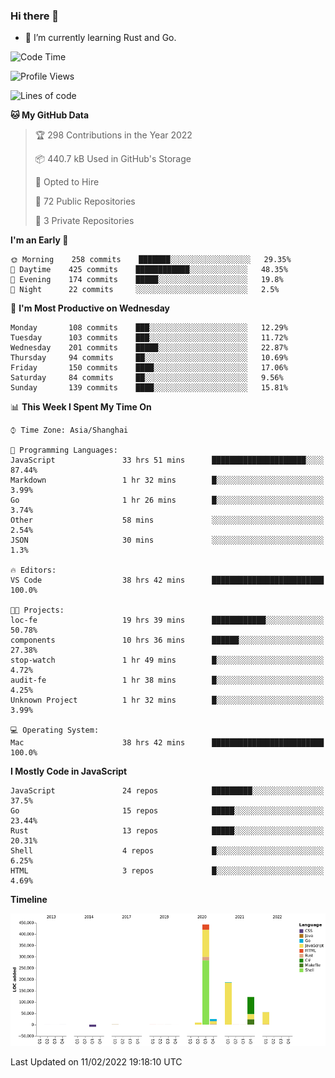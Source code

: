### Hi there 👋

- 🌱 I’m currently learning Rust and Go.

<!--START_SECTION:waka-->
![Code Time](http://img.shields.io/badge/Code%20Time-229%20hrs%203%20mins-blue)

![Profile Views](http://img.shields.io/badge/Profile%20Views-1-blue)

![Lines of code](https://img.shields.io/badge/From%20Hello%20World%20I%27ve%20Written-837%20Thousand%20lines%20of%20code-blue)

**🐱 My GitHub Data** 

> 🏆 298 Contributions in the Year 2022
 > 
> 📦 440.7 kB Used in GitHub's Storage 
 > 
> 💼 Opted to Hire
 > 
> 📜 72 Public Repositories 
 > 
> 🔑 3 Private Repositories  
 > 
**I'm an Early 🐤** 

```text
🌞 Morning    258 commits    ███████░░░░░░░░░░░░░░░░░░   29.35% 
🌆 Daytime    425 commits    ████████████░░░░░░░░░░░░░   48.35% 
🌃 Evening    174 commits    █████░░░░░░░░░░░░░░░░░░░░   19.8% 
🌙 Night      22 commits     ░░░░░░░░░░░░░░░░░░░░░░░░░   2.5%

```
📅 **I'm Most Productive on Wednesday** 

```text
Monday       108 commits    ███░░░░░░░░░░░░░░░░░░░░░░   12.29% 
Tuesday      103 commits    ███░░░░░░░░░░░░░░░░░░░░░░   11.72% 
Wednesday    201 commits    █████░░░░░░░░░░░░░░░░░░░░   22.87% 
Thursday     94 commits     ██░░░░░░░░░░░░░░░░░░░░░░░   10.69% 
Friday       150 commits    ████░░░░░░░░░░░░░░░░░░░░░   17.06% 
Saturday     84 commits     ██░░░░░░░░░░░░░░░░░░░░░░░   9.56% 
Sunday       139 commits    ████░░░░░░░░░░░░░░░░░░░░░   15.81%

```


📊 **This Week I Spent My Time On** 

```text
⌚︎ Time Zone: Asia/Shanghai

💬 Programming Languages: 
JavaScript               33 hrs 51 mins      █████████████████████░░░░   87.44% 
Markdown                 1 hr 32 mins        █░░░░░░░░░░░░░░░░░░░░░░░░   3.99% 
Go                       1 hr 26 mins        █░░░░░░░░░░░░░░░░░░░░░░░░   3.74% 
Other                    58 mins             ░░░░░░░░░░░░░░░░░░░░░░░░░   2.54% 
JSON                     30 mins             ░░░░░░░░░░░░░░░░░░░░░░░░░   1.3%

🔥 Editors: 
VS Code                  38 hrs 42 mins      █████████████████████████   100.0%

🐱‍💻 Projects: 
loc-fe                   19 hrs 39 mins      ████████████░░░░░░░░░░░░░   50.78% 
components               10 hrs 36 mins      ██████░░░░░░░░░░░░░░░░░░░   27.38% 
stop-watch               1 hr 49 mins        █░░░░░░░░░░░░░░░░░░░░░░░░   4.72% 
audit-fe                 1 hr 38 mins        █░░░░░░░░░░░░░░░░░░░░░░░░   4.25% 
Unknown Project          1 hr 32 mins        █░░░░░░░░░░░░░░░░░░░░░░░░   3.99%

💻 Operating System: 
Mac                      38 hrs 42 mins      █████████████████████████   100.0%

```

**I Mostly Code in JavaScript** 

```text
JavaScript               24 repos            █████████░░░░░░░░░░░░░░░░   37.5% 
Go                       15 repos            █████░░░░░░░░░░░░░░░░░░░░   23.44% 
Rust                     13 repos            █████░░░░░░░░░░░░░░░░░░░░   20.31% 
Shell                    4 repos             █░░░░░░░░░░░░░░░░░░░░░░░░   6.25% 
HTML                     3 repos             █░░░░░░░░░░░░░░░░░░░░░░░░   4.69%

```


**Timeline**

![Chart not found](https://raw.githubusercontent.com/elton/elton/main/charts/bar_graph.png) 


 Last Updated on 11/02/2022 19:18:10 UTC
<!--END_SECTION:waka-->

<!--
**elton/elton** is a ✨ _special_ ✨ repository because its `README.md` (this file) appears on your GitHub profile.

Here are some ideas to get you started:

- 🔭 I’m currently working on ...
- 🌱 I’m currently learning ...
- 👯 I’m looking to collaborate on ...
- 🤔 I’m looking for help with ...
- 💬 Ask me about ...
- 📫 How to reach me: ...
- 😄 Pronouns: ...
- ⚡ Fun fact: ...
-->
